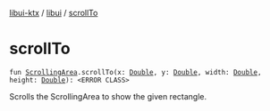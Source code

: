 [libui-ktx](../index.md) / [libui](index.md) / [scrollTo](./scroll-to.md)

# scrollTo

`fun `[`ScrollingArea`](-scrolling-area.md)`.scrollTo(x: `[`Double`](https://kotlinlang.org/api/latest/jvm/stdlib/kotlin/-double/index.html)`, y: `[`Double`](https://kotlinlang.org/api/latest/jvm/stdlib/kotlin/-double/index.html)`, width: `[`Double`](https://kotlinlang.org/api/latest/jvm/stdlib/kotlin/-double/index.html)`, height: `[`Double`](https://kotlinlang.org/api/latest/jvm/stdlib/kotlin/-double/index.html)`): <ERROR CLASS>`

Scrolls the ScrollingArea to show the given rectangle.

